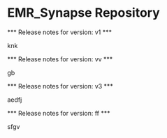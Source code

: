 # EMR_Synapse Repository

*** Release notes for version: v1 ***

knk

*** Release notes for version: vv ***

gb

*** Release notes for version: v3 ***

aedfj

*** Release notes for version: ff ***

sfgv